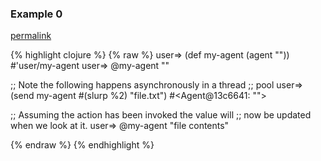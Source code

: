 ### Example 0
[permalink](#example-0)

{% highlight clojure %}
{% raw %}
user=> (def my-agent (agent ""))
#'user/my-agent
user=> @my-agent
""

;; Note the following happens asynchronously in a thread
;; pool
user=> (send my-agent #(slurp %2) "file.txt")
#<Agent@13c6641: "">

;; Assuming the action has been invoked the value will
;; now be updated when we look at it.
user=> @my-agent
"file contents"

{% endraw %}
{% endhighlight %}


